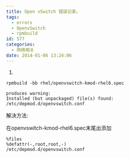 ```yaml
---
title: Open vSwitch 错误记录。
tags:
  - errors
  - OpenvSwitch
  - rpmbuild
id: 577
categories:
  - 网络相关
date: 2014-01-06 13:24:06
---
```


1. 
```
rpmbuild -bb rhel/openvswitch-kmod-rhel6.spec

produces warning:
Installed (but unpackaged) file(s) found:
/etc/depmod.d/openvswitch.conf
```
解决方法:

在openvswitch-kmod-rhel6.spec末尾出添加
```
%files
%defattr(-,root,root,-)
/etc/depmod.d/openvswitch.conf
```